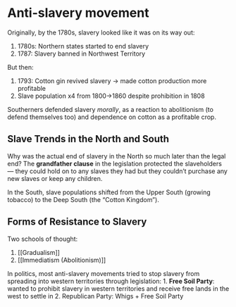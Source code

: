 # Anti-slavery movement
Originally, by the 1780s, slavery looked like it was on its way out:
1. 1780s: Northern states started to end slavery
2. 1787: Slavery banned in Northwest Territory

But then:
1. 1793: Cotton gin revived slavery → made cotton production more profitable
2. Slave population x4 from 1800→1860 despite prohibition in 1808

Southerners defended slavery *morally*, as a reaction to abolitionism (to defend themselves too) and dependence on cotton as a profitable crop.

## Slave Trends in the North and South
Why was the actual end of slavery in the North so much later than the legal end?
The **grandfather clause** in the legislation protected the slaveholders — they could hold on to any slaves they had but they couldn’t purchase any new slaves or keep any children.

In the South, slave populations shifted from the Upper South (growing tobacco) to the Deep South (the “Cotton Kingdom”).

## Forms of Resistance to Slavery
Two schools of thought:
1. [[Gradualism]]
2. [[Immediatism (Abolitionism)]]

In politics, most anti-slavery movements tried to stop slavery from spreading into western territories through legislation:
	1. **Free Soil Party**: wanted to prohibit slavery in western territories and receive free lands in the west to settle in
	2. Republican Party: Whigs + Free Soil Party